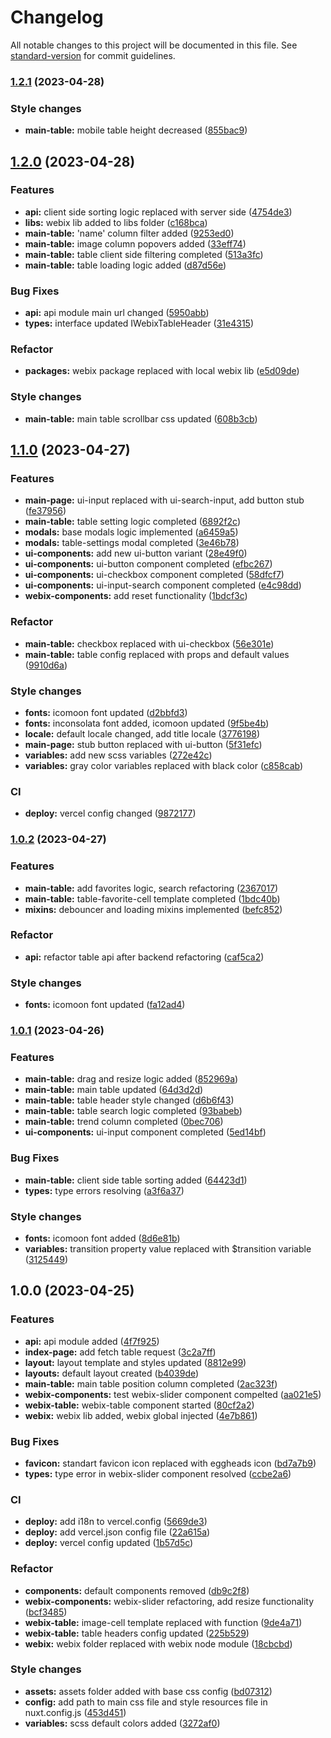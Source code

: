 # Changelog

All notable changes to this project will be documented in this file. See [standard-version](https://github.com/conventional-changelog/standard-version) for commit guidelines.

### [1.2.1](https://github.com/Yan-Doshchinskiy/webix-table/compare/v1.2.0...v1.2.1) (2023-04-28)


### Style changes

* **main-table:** mobile table height decreased ([855bac9](https://github.com/Yan-Doshchinskiy/webix-table/commit/855bac93cd5d3a6044dd1cdcac77ad326311d5cf))

## [1.2.0](https://github.com/Yan-Doshchinskiy/webix-table/compare/v1.1.0...v1.2.0) (2023-04-28)


### Features

* **api:** client side sorting logic replaced with server side ([4754de3](https://github.com/Yan-Doshchinskiy/webix-table/commit/4754de394f51bb7a340504cfaf41de22a2b8a278))
* **libs:** webix lib added to libs folder ([c168bca](https://github.com/Yan-Doshchinskiy/webix-table/commit/c168bca821ddac3fd15cd93de6c549b73e841bc5))
* **main-table:** 'name' column filter added ([9253ed0](https://github.com/Yan-Doshchinskiy/webix-table/commit/9253ed02bd846952616810c86a09063d9833a9d4))
* **main-table:** image column popovers added ([33eff74](https://github.com/Yan-Doshchinskiy/webix-table/commit/33eff7425130d17b0db0c864575a37de5cb4f729))
* **main-table:** table client side filtering completed ([513a3fc](https://github.com/Yan-Doshchinskiy/webix-table/commit/513a3fc2394ac7332bb4b97364f0aef841297076))
* **main-table:** table loading logic added ([d87d56e](https://github.com/Yan-Doshchinskiy/webix-table/commit/d87d56ebab90384223c2440a2f3996711e3dfd8f))


### Bug Fixes

* **api:** api module main url changed ([5950abb](https://github.com/Yan-Doshchinskiy/webix-table/commit/5950abb1d72430f3de6ded0e37c12eb76f25d6b8))
* **types:** interface updated IWebixTableHeader ([31e4315](https://github.com/Yan-Doshchinskiy/webix-table/commit/31e431528f3fe9f5fee71b0f55c2436c3cdd0915))


### Refactor

* **packages:** webix package replaced with local webix lib ([e5d09de](https://github.com/Yan-Doshchinskiy/webix-table/commit/e5d09deab175d160f104183765d6c7f133908868))


### Style changes

* **main-table:** main table scrollbar css updated ([608b3cb](https://github.com/Yan-Doshchinskiy/webix-table/commit/608b3cb882641c38ab14b1a9fc97cbfea518475b))

## [1.1.0](https://github.com/Yan-Doshchinskiy/webix-table/compare/v1.0.2...v1.1.0) (2023-04-27)


### Features

* **main-page:** ui-input replaced with ui-search-input, add button stub ([fe37956](https://github.com/Yan-Doshchinskiy/webix-table/commit/fe37956cc6df450f87d578e105266bd526599022))
* **main-table:** table setting logic completed ([6892f2c](https://github.com/Yan-Doshchinskiy/webix-table/commit/6892f2cc3c475585cec3986e22a164ac6a216547))
* **modals:** base modals logic implemented ([a6459a5](https://github.com/Yan-Doshchinskiy/webix-table/commit/a6459a5c11e1ff2e049db0ebcce34d5d23bf6456))
* **modals:** table-settings modal completed ([3e46b78](https://github.com/Yan-Doshchinskiy/webix-table/commit/3e46b78336e3ec5018a970d5ff558bc1c3906a03))
* **ui-components:** add new ui-button variant ([28e49f0](https://github.com/Yan-Doshchinskiy/webix-table/commit/28e49f0ba38e7fd5bcf568b097cf3baee4c03025))
* **ui-components:** ui-button component completed ([efbc267](https://github.com/Yan-Doshchinskiy/webix-table/commit/efbc26746b5147d05d13e82e6e76a41b245bb68c))
* **ui-components:** ui-checkbox component completed ([58dfcf7](https://github.com/Yan-Doshchinskiy/webix-table/commit/58dfcf74baeab7935f23241a9b373bc01996947b))
* **ui-components:** ui-input-search component completed ([e4c98dd](https://github.com/Yan-Doshchinskiy/webix-table/commit/e4c98ddc896d2588c978ab671a7b0e9357c00081))
* **webix-components:** add reset functionality ([1bdcf3c](https://github.com/Yan-Doshchinskiy/webix-table/commit/1bdcf3cd9288062d98da3b962b89e2ce21cdf796))


### Refactor

* **main-table:** checkbox replaced with ui-checkbox ([56e301e](https://github.com/Yan-Doshchinskiy/webix-table/commit/56e301e9f15473f60bf9e28ab90022232d6dc9bc))
* **main-table:** table config replaced with props and default values ([9910d6a](https://github.com/Yan-Doshchinskiy/webix-table/commit/9910d6a2f8d41d57acefb79b305353f8b64ced40))


### Style changes

* **fonts:** icomoon font updated ([d2bbfd3](https://github.com/Yan-Doshchinskiy/webix-table/commit/d2bbfd3c127101f38e1e0a41d0f4be3d84b378b5))
* **fonts:** inconsolata font added, icomoon updated ([9f5be4b](https://github.com/Yan-Doshchinskiy/webix-table/commit/9f5be4b09d61265bbdef6085b83bb98a570612fd))
* **locale:** default locale changed, add title locale ([3776198](https://github.com/Yan-Doshchinskiy/webix-table/commit/37761984f3b78f9442284d5fdd41b72d169f1f10))
* **main-page:** stub button replaced with ui-button ([5f31efc](https://github.com/Yan-Doshchinskiy/webix-table/commit/5f31efc0460cba8b382ee5749a5753011fe03e8d))
* **variables:** add new scss variables ([272e42c](https://github.com/Yan-Doshchinskiy/webix-table/commit/272e42cf450e669702664020b8ffc6e37b0f099f))
* **variables:** gray color variables replaced with black color ([c858cab](https://github.com/Yan-Doshchinskiy/webix-table/commit/c858cab42cd3b0897170c51cae08cc965dee95ff))


### CI

* **deploy:** vercel config changed ([9872177](https://github.com/Yan-Doshchinskiy/webix-table/commit/9872177895faf972b733b99e9dbdac2bb7b9abcd))

### [1.0.2](https://github.com/Yan-Doshchinskiy/webix-table/compare/v1.0.1...v1.0.2) (2023-04-27)


### Features

* **main-table:** add favorites logic, search refactoring ([2367017](https://github.com/Yan-Doshchinskiy/webix-table/commit/23670170fcd2a850431d828ecda501b018b420ff))
* **main-table:** table-favorite-cell template completed ([1bdc40b](https://github.com/Yan-Doshchinskiy/webix-table/commit/1bdc40b6428a7f9ecce68c3f99f223c51abda24c))
* **mixins:** debouncer and loading mixins implemented ([befc852](https://github.com/Yan-Doshchinskiy/webix-table/commit/befc852cf6ce72755b36f82daa1d869c334277b3))


### Refactor

* **api:** refactor table api after backend refactoring ([caf5ca2](https://github.com/Yan-Doshchinskiy/webix-table/commit/caf5ca243f8c2a549abb5cf560f09bd7cd0cb8d9))


### Style changes

* **fonts:** icomoon font updated ([fa12ad4](https://github.com/Yan-Doshchinskiy/webix-table/commit/fa12ad4eea8c1c0e382d1499d6640accac2ad417))

### [1.0.1](https://github.com/Yan-Doshchinskiy/webix-table/compare/v1.0.0...v1.0.1) (2023-04-26)


### Features

* **main-table:** drag and resize logic added ([852969a](https://github.com/Yan-Doshchinskiy/webix-table/commit/852969ad9704accb4207e8ee896da5fee26e81d1))
* **main-table:** main table updated ([64d3d2d](https://github.com/Yan-Doshchinskiy/webix-table/commit/64d3d2d2d8fc720488d64efadae28c05a6515fcc))
* **main-table:** table header style changed ([d6b6f43](https://github.com/Yan-Doshchinskiy/webix-table/commit/d6b6f434bb0909545758beb15c6f2acd0d8c7dd6))
* **main-table:** table search logic completed ([93babeb](https://github.com/Yan-Doshchinskiy/webix-table/commit/93babeb76d52b1e3c4f0e258ed69cc41bd1cdd2e))
* **main-table:** trend column completed ([0bec706](https://github.com/Yan-Doshchinskiy/webix-table/commit/0bec706538272e7874627b526ee83ced82405cdd))
* **ui-components:** ui-input component completed ([5ed14bf](https://github.com/Yan-Doshchinskiy/webix-table/commit/5ed14bf8a57add32e123ed8e2b2593fa50a801ba))


### Bug Fixes

* **main-table:** client side table sorting added ([64423d1](https://github.com/Yan-Doshchinskiy/webix-table/commit/64423d1145a4b2252d00b42215c41fa7ca486303))
* **types:** type errors resolving ([a3f6a37](https://github.com/Yan-Doshchinskiy/webix-table/commit/a3f6a37f8cf350b5e9bf71d9d03c0d8156e74a70))


### Style changes

* **fonts:** icomoon font added ([8d6e81b](https://github.com/Yan-Doshchinskiy/webix-table/commit/8d6e81be29f24af8797ed3eea7374c68885bd789))
* **variables:** transition property value replaced with $transition variable ([3125449](https://github.com/Yan-Doshchinskiy/webix-table/commit/3125449828339c0f0d38ff82d5f9319dfd2ea730))

## 1.0.0 (2023-04-25)


### Features

* **api:** api module added ([4f7f925](https://github.com/Yan-Doshchinskiy/webix-table/commit/4f7f92548685685373163d3d53fae1da3657bd92))
* **index-page:** add fetch table request ([3c2a7ff](https://github.com/Yan-Doshchinskiy/webix-table/commit/3c2a7ff0793f9beb9c93a56e8d9618f796eea630))
* **layout:** layout template and styles updated ([8812e99](https://github.com/Yan-Doshchinskiy/webix-table/commit/8812e994e329c120f0961f9d9bb3ada60406f319))
* **layouts:** default layout created ([b4039de](https://github.com/Yan-Doshchinskiy/webix-table/commit/b4039deffe677c6e5d976217ac09cfe483780d1f))
* **main-table:** main table position column completed ([2ac323f](https://github.com/Yan-Doshchinskiy/webix-table/commit/2ac323f969bce3f3392f07547f09fb034f3bacca))
* **webix-components:** test webix-slider component compelted ([aa021e5](https://github.com/Yan-Doshchinskiy/webix-table/commit/aa021e5cdd94bc53726473fda6fa1ffc64ccca72))
* **webix-table:** webix-table component started ([80cf2a2](https://github.com/Yan-Doshchinskiy/webix-table/commit/80cf2a2446d11fd4c3e52d9d2b96ce00e3ed1970))
* **webix:** webix lib added, webix global injected ([4e7b861](https://github.com/Yan-Doshchinskiy/webix-table/commit/4e7b8614c030b290fa1ac4d29f436cc9a1c6a13a))


### Bug Fixes

* **favicon:** standart favicon icon replaced with eggheads icon ([bd7a7b9](https://github.com/Yan-Doshchinskiy/webix-table/commit/bd7a7b9991cd42a6b265b81d1c8e7c2b51eed057))
* **types:** type error in webix-slider component resolved ([ccbe2a6](https://github.com/Yan-Doshchinskiy/webix-table/commit/ccbe2a60d255b04b720d58d3f05199b2b5cb7cd1))


### CI

* **deploy:** add i18n to vercel.config ([5669de3](https://github.com/Yan-Doshchinskiy/webix-table/commit/5669de32eb35d91b8c59e74e1e67aabed3a45f8a))
* **deploy:** add vercel.json config file ([22a615a](https://github.com/Yan-Doshchinskiy/webix-table/commit/22a615abd7e23df525f7c874541dba423a80df37))
* **deploy:** vercel config updated ([1b57d5c](https://github.com/Yan-Doshchinskiy/webix-table/commit/1b57d5cfce39e676919a1b2c08f9ef678609c56f))


### Refactor

* **components:** default components removed ([db9c2f8](https://github.com/Yan-Doshchinskiy/webix-table/commit/db9c2f8c0f29be8215e5a715764b6fd6f1142172))
* **webix-components:** webix-slider refactoring, add resize functionality ([bcf3485](https://github.com/Yan-Doshchinskiy/webix-table/commit/bcf3485d4cb57fcab548a4ee4bd71edca1e9101b))
* **webix-table:** image-cell template replaced with function ([9de4a71](https://github.com/Yan-Doshchinskiy/webix-table/commit/9de4a71785abb9ec95316885eb67889c460bb320))
* **webix-table:** table headers config updated ([225b529](https://github.com/Yan-Doshchinskiy/webix-table/commit/225b529cf9d5251642a540ed6826290d1e397bc5))
* **webix:** webix folder replaced with webix node module ([18cbcbd](https://github.com/Yan-Doshchinskiy/webix-table/commit/18cbcbd7958053efb3b54b17554b93fd8a4b4894))


### Style changes

* **assets:** assets folder added with base css config ([bd07312](https://github.com/Yan-Doshchinskiy/webix-table/commit/bd073125eb38615ae634628100f435522c1156b2))
* **config:** add path to main css file and style resources file in nuxt.config.js ([453d451](https://github.com/Yan-Doshchinskiy/webix-table/commit/453d451b5d5ecbf377d7c67610badf248b364a4c))
* **variables:** scss default colors added ([3272af0](https://github.com/Yan-Doshchinskiy/webix-table/commit/3272af005b5645e2067aea7cbb6968b8e265c940))
